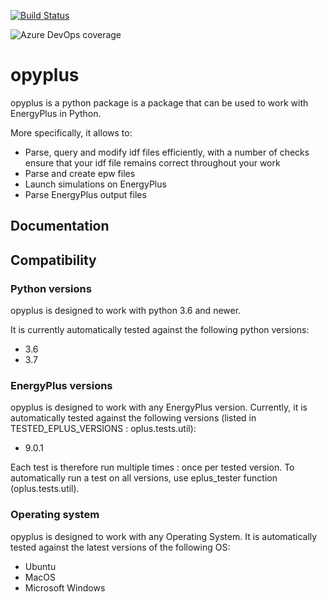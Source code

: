 [![Build Status](https://dev.azure.com/openergy/opyplus/_apis/build/status/openergy.opyplus?branchName=master)](https://dev.azure.com/zachariebrodard/opyplus/_build/latest?definitionId=1&branchName=master)

![Azure DevOps coverage](https://img.shields.io/azure-devops/coverage/openergy/opyplus/1)


# opyplus

opyplus is a python package is a package that can be used to work with EnergyPlus in Python.

More specifically, it allows to:
* Parse, query and modify idf files efficiently, with a number of checks ensure that your idf file remains correct
throughout your work
* Parse and create epw files
* Launch simulations on EnergyPlus
* Parse EnergyPlus output files

## Documentation


## Compatibility

### Python versions

opyplus is designed to work with python 3.6 and newer.

It is currently automatically tested against the following python versions:
* 3.6
* 3.7

### EnergyPlus versions

opyplus is designed to work with any EnergyPlus version.
Currently, it is automatically tested against the following versions (listed in TESTED_EPLUS_VERSIONS : oplus.tests.util):
* 9.0.1

Each test is therefore run multiple times : once per tested version. To automatically run a test on all versions, use
eplus_tester function (oplus.tests.util).

### Operating system

opyplus is designed to work with any Operating System. It is automatically tested against the latest versions of 
the following OS:
* Ubuntu
* MacOS
* Microsoft Windows
